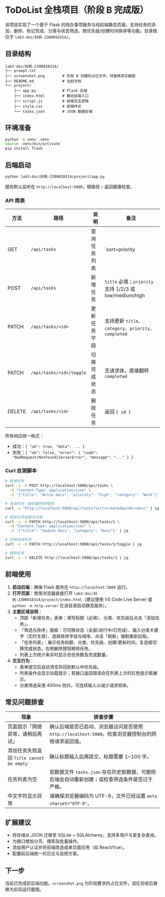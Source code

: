 # ToDoList 全栈项目（阶段 B 完成版）

该项目实现了一个基于 Flask 的待办事项服务与纯前端静态页面，支持任务的添加、删除、标记完成、分类与状态筛选、按优先级/创建时间排序等功能。目录根位于 `lab3-doc/封帆-2300018314/`。

## 目录结构
```
lab3-doc/封帆-2300018314/
├── prompt.txt
├── screenshot.png        # 阶段 B 创建的占位文件，待替换真实截图
├── README.md             # 当前文档
└── project/
    ├── app.py            # Flask 后端
    ├── index.html        # 静态前端入口
    ├── script.js         # 前端交互逻辑
    ├── style.css         # 前端样式
    └── tasks.json        # JSON 数据存储
```

## 环境准备
```bash
python -m venv .venv
source .venv/bin/activate
pip install flask
```

## 后端启动
```bash
python lab3-doc/封帆-2300018314/project/app.py
```
服务默认监听在 `http://localhost:5000`，根路径 `/` 返回健康检查。

### API 简表
| 方法 | 路径 | 说明 | 备注 |
| ---- | ---- | ---- | ---- |
| GET | `/api/tasks` | 查询任务列表 | `sort=priority|created`，`order=asc|desc`，可按 `category` 与 `status`（all/active/completed）筛选 |
| POST | `/api/tasks` | 新增任务 | `title` 必填；`priority` 支持 1/2/3 或 low/medium/high |
| PATCH | `/api/tasks/<id>` | 更新任务字段 | 支持更新 `title`、`category`、`priority`、`completed` |
| PATCH | `/api/tasks/<id>/toggle` | 切换完成状态 | 无请求体，直接翻转 `completed` |
| DELETE | `/api/tasks/<id>` | 删除任务 | 返回 `{ id }` |

所有响应统一格式：
- 成功：`{ "ok": true, "data": ... }`
- 失败：`{ "ok": false, "error": { "code": "BadRequest|NotFound|ServerError", "message": "..." } }`

### Curl 自测脚本
```bash
# 新增任务
curl -s -X POST http://localhost:5000/api/tasks \
  -H "Content-Type: application/json" \
  -d '{"title": "Write docs", "priority": "high", "category": "Work"}' | jq

# 查询任务（按创建时间降序）
curl -s "http://localhost:5000/api/tasks?sort=created&order=desc" | jq

# 更新任务标题与分类
curl -s -X PATCH http://localhost:5000/api/tasks/1 \
  -H "Content-Type: application/json" \
  -d '{"title": "Update docs", "category": "Docs"}' | jq

# 切换完成状态
curl -s -X PATCH http://localhost:5000/api/tasks/1/toggle | jq

# 删除任务
curl -s -X DELETE http://localhost:5000/api/tasks/1 | jq
```

## 前端使用
1. **启动后端**：确保 Flask 服务在 `http://localhost:5000` 运行。
2. **打开页面**：使用浏览器直接打开 `lab3-doc/封帆-2300018314/project/index.html`（建议使用 VS Code Live Server 或 `python -m http.server` 在该目录启动静态服务）。
3. **主要区域说明**：
   - 顶部「新增任务」表单：填写标题（必填）、分类、优先级后点击「添加任务」。
   - 「筛选与排序」面板：可切换状态（全部/进行中/已完成）、输入分类关键字（实时生效）、选择排序字段与顺序、点击「刷新」强制重新拉取。
   - 「任务列表」：展示任务标题、分类、优先级、创建/更新时间。复选框切换完成状态，右侧删除按钮移除任务。
   - 列表上方统计条实时显示总任务数及完成数量。
4. **交互行为**：
   - 表单提交后自动清空并回到默认中优先级。
   - 列表操作会显示加载提示；若接口返回错误会在列表上方的红色提示框展示。
   - 分类筛选采用 400ms 防抖，可连续输入以减少请求频率。

## 常见问题排查
| 现象 | 排查步骤 |
| ---- | ---- |
| 页面提示「网络异常，请稍后再试」 | 确认后端是否已启动、浏览器访问是否使用 `http://localhost:5000`。检查浏览器控制台的网络请求返回值。 |
| 添加任务失败返回 `Title cannot be empty` | 确认标题输入后再提交，标题需要 1~100 字。 |
| 任务列表为空 | 若数据文件 `tasks.json` 存在历史脏数据，可删除后端会自动重新创建；或检查筛选条件是否过于严格。 |
| 中文字符显示异常 | 请确保浏览器编码为 UTF-8，文件已经设置 `meta charset="UTF-8"`。 |

## 扩展建议
- 将存储从 JSON 迁移至 SQLite + SQLAlchemy，支持多用户与更复杂查询。
- 为接口增加分页、搜索及批量操作。
- 添加用户认证并将前端改造成单页面应用（如 React/Vue）。
- 配置前后端统一的日志与监控方案。

## 下一步
当前已完成前后端功能。`screenshot.png` 为阶段要求的占位文件，请在验收后替换为实际运行截图。
